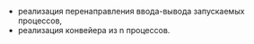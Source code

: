 * реализация перенаправления ввода-вывода запускаемых процессов,
* реализация конвейера из n процессов.
